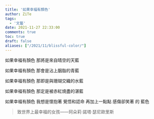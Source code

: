 ```yaml
---
title: '如果幸福有顏色'
author: ZiTe
tags:
  - '文藝'
date: 2021-11-27 22:33:00
comments: true
toc: true
draft: false
aliases: ["/2021/11/blissful-color/"]
---
```


如果幸福有顏色
那將是來自晴空的天藍

如果幸福有顏色
那會是沾上胭脂的青藍

如果幸福有顏色
那即是與珊瑚交織的水藍

如果幸福有顏色
那定是被赤紅燒盡的湛藍

如果幸福有顏色
我想是懷抱著
覺悟和認命
再加上一點點
感傷卻笑著
的
藍色

> 致世界上最幸福的女孩——珂朵莉·諾塔·瑟尼歐里斯
